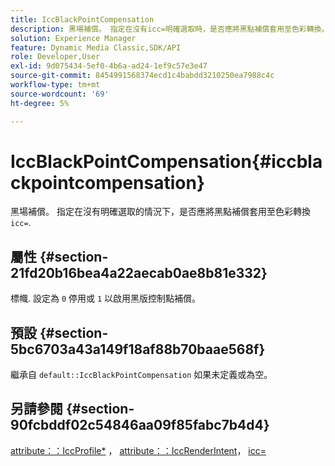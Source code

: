 ```yaml
---
title: IccBlackPointCompensation
description: 黑場補償。 指定在沒有icc=明確選取時，是否應將黑點補償套用至色彩轉換。
solution: Experience Manager
feature: Dynamic Media Classic,SDK/API
role: Developer,User
exl-id: 9d075434-5ef0-4b6a-ad24-1ef9c57e3e47
source-git-commit: 8454991568374ecd1c4babdd3210250ea7988c4c
workflow-type: tm+mt
source-wordcount: '69'
ht-degree: 5%

---
```


# IccBlackPointCompensation{#iccblackpointcompensation}

黑場補償。 指定在沒有明確選取的情況下，是否應將黑點補償套用至色彩轉換 `icc=`.

## 屬性 {#section-21fd20b16bea4a22aecab0ae8b81e332}

標幟. 設定為 `0` 停用或 `1` 以啟用黑版控制點補償。

## 預設 {#section-5bc6703a43a149f18af88b70baae568f}

繼承自 `default::IccBlackPointCompensation` 如果未定義或為空。

## 另請參閱 {#section-90fcbddf02c54846aa09f85fabc7b4d4}

[attribute：：IccProfile*](../../../../../ir-api/material-cat/image-rendering-api-ref/c-ir-material-catalog/c-ir-attributes-reference/r-ir-iccprofilergb.md#reference-cdaad25b155646ffa382d722fd324b30) ， [attribute：：IccRenderIntent](../../../../../ir-api/material-cat/image-rendering-api-ref/c-ir-material-catalog/c-ir-attributes-reference/r-ir-iccrenderintent.md#reference-3b80b7a4c25545a593c5076f318b5c40)， [icc=](../../../../../ir-api/http-protocol/image-rendering-api-ref/c-ir-http-protocol-ref/c-ir-http-protocol-command-reference/r-ir-icc.md#reference-86a2fff3cef24982ad2063d977a16e06)
